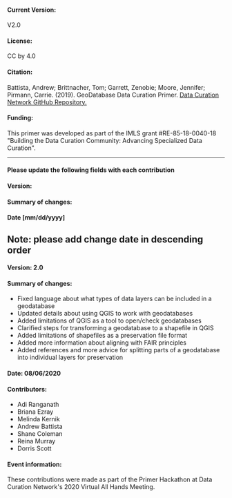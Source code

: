 #### Current Version:

V2.0

#### License:

CC by 4.0

#### Citation:

Battista, Andrew; Brittnacher, Tom; Garrett, Zenobie; Moore, Jennifer; Pirmann, Carrie. (2019). GeoDatabase Data Curation Primer. [Data Curation Network GitHub Repository.](https://github.com/DataCurationNetwork/data-primers)

#### Funding:

This primer was developed as part of the IMLS grant #RE-85-18-0040-18 "Building the Data Curation Community: Advancing Specialized Data Curation".

_____________

#### Please update the following fields with each contribution

#### Version:

#### Summary of changes:

#### Date [mm/dd/yyyy]

Note: please add change date in descending order
-----------
#### Version: 2.0

#### Summary of changes: 

- Fixed language about what types of data layers can be included in a geodatabase
- Updated details about using QGIS to work with geodatabases
- Added limitations of QGIS as a tool to open/check geodatabases
- Clarified steps for transforming a geodatabase to a shapefile in QGIS
- Added limitations of shapefiles as a preservation file format
- Added more information about aligning with FAIR principles
- Added references and more advice for splitting parts of a geodatabase into individual layers for preservation

#### Date: 08/06/2020

#### Contributors:

- Adi Ranganath
- Briana Ezray
- Melinda Kernik
- Andrew Battista
- Shane Coleman
- Reina Murray
- Dorris Scott

#### Event information: 

These contributions were made as part of the Primer Hackathon at Data Curation Network's 2020 Virtual All Hands Meeting. 

